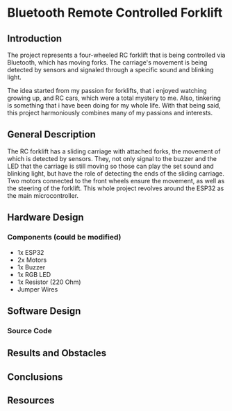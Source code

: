 # Bluetooth Remote Controlled Forklift

## Introduction

The project represents a four-wheeled RC forklift that is being controlled via Bluetooth, which has moving forks. The carriage's movement is being detected by sensors and signaled through a specific sound and blinking light.

The idea started from my passion for forklifts, that i enjoyed watching growing up, and RC cars, which were a total mystery to me. Also, tinkering is something that i have been doing for my whole life. With that being said, this project harmoniously combines many of my passions and interests.

## General Description

The RC forklift has a sliding carriage with attached forks, the movement of which is detected by sensors. They, not only signal to the buzzer and the LED that the carriage is still moving so those can play the set sound and blinking light, but have the role of detecting the ends of the sliding carriage. Two motors connected to the front wheels ensure the movement, as well as the steering of the forklift. This whole project revolves around the ESP32 as the main microcontroller.

## Hardware Design

### Components (could be modified)
- 1x ESP32
- 2x Motors
- 1x Buzzer
- 1x RGB LED
- 1x Resistor (220 Ohm)
- Jumper Wires

## Software Design

### Source Code

## Results and Obstacles

## Conclusions

## Resources
